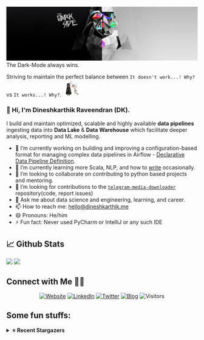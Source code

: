 ![](https://github.com/Dineshkarthik/Dineshkarthik/blob/master/assets/cover.jpg)
The Dark-Mode always wins.

Striving to maintain the perfect balance between `It doesn't work...! Why?` vs `It works...! Why?`. <img src="https://github.com/Dineshkarthik/Dineshkarthik/blob/master/assets/starwars_fight.gif" width="50">


### 👋 Hi, I'm Dineshkarthik Raveendran (DK).

I build and maintain optimized, scalable and highly available **data pipelines** ingesting data into **Data Lake** & **Data Warehouse** which facilitate deeper analysis, reporting and ML modelling.


- 🔭 I’m currently working on building and improving a configuration-based format for managing complex data pipelines in Airflow - [Declarative Data Pipeline Definition](https://www.thoughtworks.com/de/radar/techniques?blipid=202005084).
- 🌱 I’m currently learning more Scala, NLP, and how to [write](https://medium.com/@dineshkarthik.r) occasionally.
- 👯 I’m looking to collaborate on contributing to python based projects and mentoring.
- 🤔 I’m looking for contributions to the [`telegram-media-downloader`](https://github.com/Dineshkarthik/telegram_media_downloader) repository(code, report issues) 
- 💬 Ask me about data science and engineering, learning, and career.
- 📫 How to reach me: [hello@dineshkarthik.me](mailto:hello@dineshkarthik.me)
- 😄 Pronouns: He/him
- ⚡ Fun fact: Never used PyCharm or IntelliJ or any such IDE

## 📈 Github Stats
<img height="180em" src="https://github-readme-stats.vercel.app/api?username=Dineshkarthik&show_icons=true&hide_border=true&&count_private=true&include_all_commits=true" />
<img height="180em" src="https://github-readme-streak-stats.herokuapp.com/?user=Dineshkarthik&hide_border=true" />
  
## Connect with Me 🤝🏻

<p align="center">
<a href="https://dineshkarthik.me"><img alt="Website" src="https://img.shields.io/badge/Website-dineshkarthik.me-blue?style=flat&logo=google-chrome"></a>
<a href="https://www.linkedin.com/in/dineshkarthik-r/"><img alt="LinkedIn" src="https://img.shields.io/badge/LinkedIN-Dineshkarthik%20Raveendran-blue?style=flat&logo=linkedin"></a>
<a href="https://twitter.com/Dineshkarthik_R"><img alt="Twitter" src="https://img.shields.io/badge/Twitter-Dineshkarthik%20R-blue?style=flat&logo=twitter"></a>
<a href="https://medium.com/@dineshkarthik.r"><img alt="Blog" src="https://img.shields.io/badge/Medium-Dineshkarthik%20Raveendran-blue?style=flat&logo=medium"></a>
<img alt="Visitors" src="https://visitor-badge.laobi.icu/badge?page_id=Dineshkarthik">
</p>


## Some fun stuffs:

<details>
  <summary><b>⭐ Recent Stargazers</b></summary>
  <table cellspacing="0" cellpadding="0" style="border: none;">
    <tbody cellspacing="0" cellpadding="0" style="border: none;">
      <tr style="border: none;">
        <td style="border: none">
          <a href="https://github.com/MichaelFan01">
            <img
              style="border-radius: 50%;"
              align="left"
              src="https://avatars.githubusercontent.com/u/49156452?v=4"
              width="96"
              height="65"
            />
          </a>
        </td>
        <td style="border: none">
          <div>
            <a href="https://github.com/MichaelFan01">MichaelFan01</a> 
            starred <a href="https://github.com/Dineshkarthik/telegram_media_downloader">telegram_media_downloader</a>
          </div>
          <div>
            User Bio: Nothing to 👀 here , no bio...!!
          </div>
        </td>
      </tr>
      <tr style="border: none;">
        <td style="border: none">
          <a href="https://github.com/fcoagz">
            <img
              style="border-radius: 50%;"
              align="left"
              src="https://avatars.githubusercontent.com/u/103836660?u=5a6b370b0d40c822c84ea932ce958fafe867f95e&v=4"
              width="96"
              height="65"
            />
          </a>
        </td>
        <td style="border: none">
          <div>
            <a href="https://github.com/fcoagz">Francisco Griman</a> 
            starred <a href="https://github.com/Dineshkarthik/telegram_media_downloader">telegram_media_downloader</a>
          </div>
          <div>
            User Bio: Estudiante de Informática.
          </div>
        </td>
      </tr>
      <tr style="border: none;">
        <td style="border: none">
          <a href="https://github.com/iyzyi">
            <img
              style="border-radius: 50%;"
              align="left"
              src="https://avatars.githubusercontent.com/u/49014178?u=44335d5cdf6a2c12d5647ce3817f5e3cfca49227&v=4"
              width="96"
              height="65"
            />
          </a>
        </td>
        <td style="border: none">
          <div>
            <a href="https://github.com/iyzyi">iyzyi</a> 
            starred <a href="https://github.com/Dineshkarthik/telegram_media_downloader">telegram_media_downloader</a>
          </div>
          <div>
            User Bio: 热爱的话就坚持吧
go on even if go down
          </div>
        </td>
      </tr>
      <tr style="border: none;">
        <td style="border: none">
          <a href="https://github.com/JDruki">
            <img
              style="border-radius: 50%;"
              align="left"
              src="https://avatars.githubusercontent.com/u/86152294?u=8bcc1f54700a8e86bc50e130dbfeb1239c4dc964&v=4"
              width="96"
              height="65"
            />
          </a>
        </td>
        <td style="border: none">
          <div>
            <a href="https://github.com/JDruki">みさき りゅう</a> 
            starred <a href="https://github.com/Dineshkarthik/telegram_media_downloader">telegram_media_downloader</a>
          </div>
          <div>
            User Bio: Nothing to 👀 here , no bio...!!
          </div>
        </td>
      </tr>
      <tr style="border: none;">
        <td style="border: none">
          <a href="https://github.com/bONGMARLEy">
            <img
              style="border-radius: 50%;"
              align="left"
              src="https://avatars.githubusercontent.com/u/120237058?u=46cc2eb294043a3e5caa66bc64a5c0d0c0914858&v=4"
              width="96"
              height="65"
            />
          </a>
        </td>
        <td style="border: none">
          <div>
            <a href="https://github.com/bONGMARLEy">Bong Marley</a> 
            starred <a href="https://github.com/Dineshkarthik/telegram_media_downloader">telegram_media_downloader</a>
          </div>
          <div>
            User Bio: ┌─╼[Self-Taught Noob Ethical Hacker] 
┌─╼[A Victim Learning to Fight Back]
          </div>
        </td>
      </tr>
      <tr style="border: none;">
        <td style="border: none">
          <a href="https://github.com/OneNiNE87">
            <img
              style="border-radius: 50%;"
              align="left"
              src="https://avatars.githubusercontent.com/u/100479204?u=f0c1646df5d0b6b9254dbb954ced6b0767c1e2df&v=4"
              width="96"
              height="65"
            />
          </a>
        </td>
        <td style="border: none">
          <div>
            <a href="https://github.com/OneNiNE87">Since™️ </a> 
            starred <a href="https://github.com/Dineshkarthik/telegram_media_downloader">telegram_media_downloader</a>
          </div>
          <div>
            User Bio: I’m like the ‘John Wick’ of this World. After 13 years of Mechanical Engineering Services, I was destined to choose my own path and become the “Ex Communicado”.
          </div>
        </td>
      </tr>
      <tr style="border: none;">
        <td style="border: none">
          <a href="https://github.com/wenxinqiuhe">
            <img
              style="border-radius: 50%;"
              align="left"
              src="https://avatars.githubusercontent.com/u/71088709?v=4"
              width="96"
              height="65"
            />
          </a>
        </td>
        <td style="border: none">
          <div>
            <a href="https://github.com/wenxinqiuhe">wenxinqiuhe</a> 
            starred <a href="https://github.com/Dineshkarthik/telegram_media_downloader">telegram_media_downloader</a>
          </div>
          <div>
            User Bio: Nothing to 👀 here , no bio...!!
          </div>
        </td>
      </tr>
      <tr style="border: none;">
        <td style="border: none">
          <a href="https://github.com/faluoke1111">
            <img
              style="border-radius: 50%;"
              align="left"
              src="https://avatars.githubusercontent.com/u/166813431?v=4"
              width="96"
              height="65"
            />
          </a>
        </td>
        <td style="border: none">
          <div>
            <a href="https://github.com/faluoke1111">faluoke1111</a> 
            starred <a href="https://github.com/Dineshkarthik/telegram_media_downloader">telegram_media_downloader</a>
          </div>
          <div>
            User Bio: Nothing to 👀 here , no bio...!!
          </div>
        </td>
      </tr>
      <tr style="border: none;">
        <td style="border: none">
          <a href="https://github.com/shensir1996">
            <img
              style="border-radius: 50%;"
              align="left"
              src="https://avatars.githubusercontent.com/u/29229536?u=9bf8fc288294da7e524be767d42a4050de7082f4&v=4"
              width="96"
              height="65"
            />
          </a>
        </td>
        <td style="border: none">
          <div>
            <a href="https://github.com/shensir1996">Misaki</a> 
            starred <a href="https://github.com/Dineshkarthik/telegram_media_downloader">telegram_media_downloader</a>
          </div>
          <div>
            User Bio: Nothing to 👀 here , no bio...!!
          </div>
        </td>
      </tr>
      <tr style="border: none;">
        <td style="border: none">
          <a href="https://github.com/JasonLiuLiuLiuLiu">
            <img
              style="border-radius: 50%;"
              align="left"
              src="https://avatars.githubusercontent.com/u/23184470?u=5d4d031e720892bc1d4aff09a245e60c2122d0e4&v=4"
              width="96"
              height="65"
            />
          </a>
        </td>
        <td style="border: none">
          <div>
            <a href="https://github.com/JasonLiuLiuLiuLiu">JasonLiu</a> 
            starred <a href="https://github.com/Dineshkarthik/telegram_media_downloader">telegram_media_downloader</a>
          </div>
          <div>
            User Bio: Coding Life.
          </div>
        </td>
      </tr>
      </tbody>
  </table>
</details>